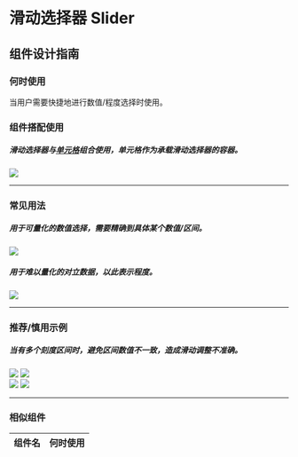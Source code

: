 # 滑动选择器 Slider

## 组件设计指南

### 何时使用

当用户需要快捷地进行数值/程度选择时使用。

### 组件搭配使用

##### 滑动选择器与[单元格](./cell)组合使用，单元格作为承载滑动选择器的容器。

<div class="legend">
  <div class="item">
   <img src="https://oteam-tdesign-1258344706.cos.ap-guangzhou.myqcloud.com/site/design/mobile-guide/Slider%201.png" />
   <em></em>
</div>


<hr />

### 常见用法

##### 用于可量化的数值选择，需要精确到具体某个数值/区间。

<div class="legend">  
  <div class="item">
    <img src="https://oteam-tdesign-1258344706.cos.ap-guangzhou.myqcloud.com/site/design/mobile-guide/Slider%202.png" />
    <em></em>
</div>

##### 用于难以量化的对立数据，以此表示程度。

<div class="legend">   
  <div class="item">
    <img src="https://oteam-tdesign-1258344706.cos.ap-guangzhou.myqcloud.com/site/design/mobile-guide/Slider%203.png" />
    <em></em>
</div>

<hr />


### 推荐/慎用示例

##### 当有多个刻度区间时，避免区间数值不一致，造成滑动调整不准确。

<div class="legend">
  <div class="item">
    <img src="https://oteam-tdesign-1258344706.cos.ap-guangzhou.myqcloud.com/site/design/mobile-guide/Slider%204-1.png" />
    <img class="tag" src="https://oteam-tdesign-1258344706.cos.ap-guangzhou.myqcloud.com/site/doc/good.png" />
  </div>

  <div class="item">
    <img src="https://oteam-tdesign-1258344706.cos.ap-guangzhou.myqcloud.com/site/design/mobile-guide/Slider%204-2.png" />
    <img class="tag" src="https://oteam-tdesign-1258344706.cos.ap-guangzhou.myqcloud.com/site/doc/bad.png" />
  </div>
</div>

<hr />



### 相似组件

| 组件名 | 何时使用                             |
| :----- | :----------------------------------- |
